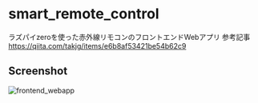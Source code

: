 # smart_remote_control

ラズパイzeroを使った赤外線リモコンのフロントエンドWebアプリ
参考記事 https://qiita.com/takjg/items/e6b8af53421be54b62c9

## Screenshot

![frontend_webapp](https://user-images.githubusercontent.com/46306618/145809912-20e415a0-328b-4849-8ec7-8f7eb1cb6522.png)
